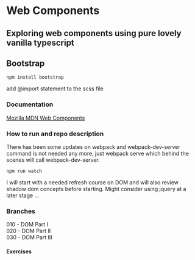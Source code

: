 # Web Components  

## Exploring web components using pure lovely vanilla typescript  

## Bootstrap

`npm install bootstrap`

add @import statement to the scss file

### Documentation  

[Mozilla MDN Web Components](https://developer.mozilla.org/en-US/docs/Web/Web_Components)

### How to run and repo description

There has been some updates on webpack and webpack-dev-server command is not needed any more, just webpack serve which behind the scenes will call webpack-dev-server.

` npm run watch `

I will start with a needed refresh course on DOM and will also review
shadow dom concepts before starting.
Might consider using jquery at a later stage ...

### Branches  

010 - DOM Part I  
020 - DOM Part II  
030 - DOM Part III  

#### Exercises
